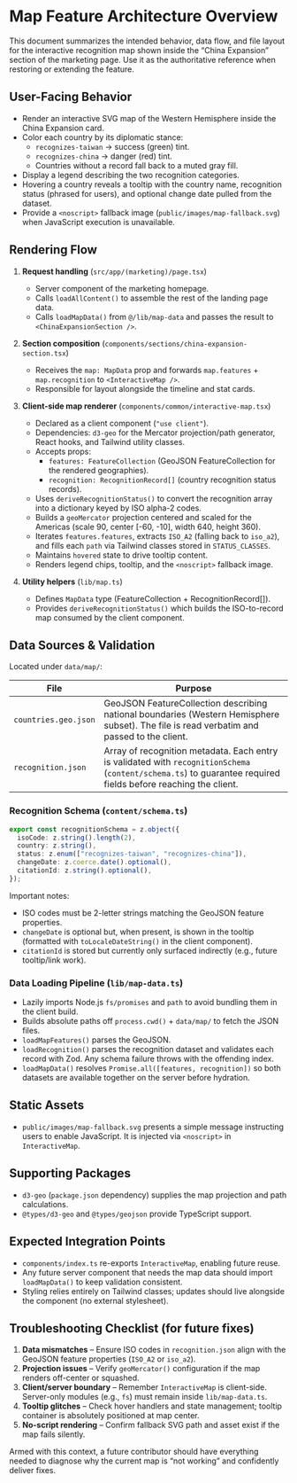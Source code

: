 # Map Feature Architecture Overview

This document summarizes the intended behavior, data flow, and file layout for the interactive recognition map shown inside the “China Expansion” section of the marketing page. Use it as the authoritative reference when restoring or extending the feature.

## User-Facing Behavior

- Render an interactive SVG map of the Western Hemisphere inside the China Expansion card.
- Color each country by its diplomatic stance:
  - `recognizes-taiwan` → success (green) tint.
  - `recognizes-china` → danger (red) tint.
  - Countries without a record fall back to a muted gray fill.
- Display a legend describing the two recognition categories.
- Hovering a country reveals a tooltip with the country name, recognition status (phrased for users), and optional change date pulled from the dataset.
- Provide a `<noscript>` fallback image (`public/images/map-fallback.svg`) when JavaScript execution is unavailable.

## Rendering Flow

1. **Request handling** (`src/app/(marketing)/page.tsx`)
   - Server component of the marketing homepage.
   - Calls `loadAllContent()` to assemble the rest of the landing page data.
   - Calls `loadMapData()` from `@/lib/map-data` and passes the result to `<ChinaExpansionSection />`.

2. **Section composition** (`components/sections/china-expansion-section.tsx`)
   - Receives the `map: MapData` prop and forwards `map.features` + `map.recognition` to `<InteractiveMap />`.
   - Responsible for layout alongside the timeline and stat cards.

3. **Client-side map renderer** (`components/common/interactive-map.tsx`)
   - Declared as a client component (`"use client"`).
   - Dependencies: `d3-geo` for the Mercator projection/path generator, React hooks, and Tailwind utility classes.
   - Accepts props:
     - `features: FeatureCollection` (GeoJSON FeatureCollection for the rendered geographies).
     - `recognition: RecognitionRecord[]` (country recognition status records).
   - Uses `deriveRecognitionStatus()` to convert the recognition array into a dictionary keyed by ISO alpha-2 codes.
   - Builds a `geoMercator` projection centered and scaled for the Americas (scale 90, center [-60, -10], width 640, height 360).
   - Iterates `features.features`, extracts `ISO_A2` (falling back to `iso_a2`), and fills each `path` via Tailwind classes stored in `STATUS_CLASSES`.
   - Maintains `hovered` state to drive tooltip content.
   - Renders legend chips, tooltip, and the `<noscript>` fallback image.

4. **Utility helpers** (`lib/map.ts`)
   - Defines `MapData` type (FeatureCollection + RecognitionRecord[]).
   - Provides `deriveRecognitionStatus()` which builds the ISO-to-record map consumed by the client component.

## Data Sources & Validation

Located under `data/map/`:

| File                 | Purpose                                                                                                                                                        |
| -------------------- | -------------------------------------------------------------------------------------------------------------------------------------------------------------- |
| `countries.geo.json` | GeoJSON FeatureCollection describing national boundaries (Western Hemisphere subset). The file is read verbatim and passed to the client.                      |
| `recognition.json`   | Array of recognition metadata. Each entry is validated with `recognitionSchema` (`content/schema.ts`) to guarantee required fields before reaching the client. |

### Recognition Schema (`content/schema.ts`)

```ts
export const recognitionSchema = z.object({
  isoCode: z.string().length(2),
  country: z.string(),
  status: z.enum(["recognizes-taiwan", "recognizes-china"]),
  changeDate: z.coerce.date().optional(),
  citationId: z.string().optional(),
});
```

Important notes:

- ISO codes must be 2-letter strings matching the GeoJSON feature properties.
- `changeDate` is optional but, when present, is shown in the tooltip (formatted with `toLocaleDateString()` in the client component).
- `citationId` is stored but currently only surfaced indirectly (e.g., future tooltip/link work).

### Data Loading Pipeline (`lib/map-data.ts`)

- Lazily imports Node.js `fs/promises` and `path` to avoid bundling them in the client build.
- Builds absolute paths off `process.cwd()` + `data/map/` to fetch the JSON files.
- `loadMapFeatures()` parses the GeoJSON.
- `loadRecognition()` parses the recognition dataset and validates each record with Zod. Any schema failure throws with the offending index.
- `loadMapData()` resolves `Promise.all([features, recognition])` so both datasets are available together on the server before hydration.

## Static Assets

- `public/images/map-fallback.svg` presents a simple message instructing users to enable JavaScript. It is injected via `<noscript>` in `InteractiveMap`.

## Supporting Packages

- `d3-geo` (`package.json` dependency) supplies the map projection and path calculations.
- `@types/d3-geo` and `@types/geojson` provide TypeScript support.

## Expected Integration Points

- `components/index.ts` re-exports `InteractiveMap`, enabling future reuse.
- Any future server component that needs the map data should import `loadMapData()` to keep validation consistent.
- Styling relies entirely on Tailwind classes; updates should live alongside the component (no external stylesheet).

## Troubleshooting Checklist (for future fixes)

1. **Data mismatches** – Ensure ISO codes in `recognition.json` align with the GeoJSON feature properties (`ISO_A2` or `iso_a2`).
2. **Projection issues** – Verify `geoMercator()` configuration if the map renders off-center or squashed.
3. **Client/server boundary** – Remember `InteractiveMap` is client-side. Server-only modules (e.g., `fs`) must remain inside `lib/map-data.ts`.
4. **Tooltip glitches** – Check hover handlers and state management; tooltip container is absolutely positioned at map center.
5. **No-script rendering** – Confirm fallback SVG path and asset exist if the map fails silently.

Armed with this context, a future contributor should have everything needed to diagnose why the current map is “not working” and confidently deliver fixes.
